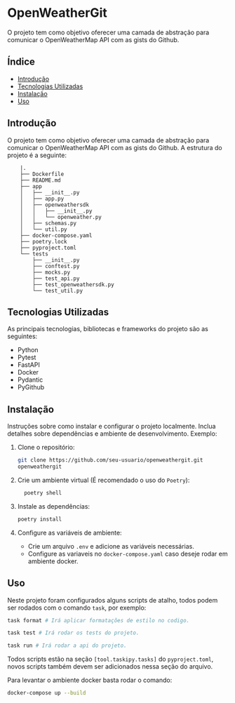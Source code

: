 # OpenWeatherGit

O projeto tem como objetivo oferecer uma camada de abstração para comunicar o 
OpenWeatherMap API com as gists do Github.

## Índice

- [Introdução](#introdução)
- [Tecnologias Utilizadas](#tecnologias-utilizadas)
- [Instalação](#instalação)
- [Uso](#uso)

## Introdução

O projeto tem como objetivo oferecer uma camada de abstração para comunicar o 
OpenWeatherMap API com as gists do Github. A estrutura do projeto é a seguinte:
    
        |.
        ├── Dockerfile
        ├── README.md
        ├── app
        │   ├── __init__.py
        │   ├── app.py
        │   ├── openweathersdk
        │   │   ├── __init__.py
        │   │   └── openweather.py
        │   ├── schemas.py
        │   └── util.py
        ├── docker-compose.yaml
        ├── poetry.lock
        ├── pyproject.toml
        └── tests
            ├── __init__.py
            ├── conftest.py
            ├── mocks.py
            ├── test_api.py
            ├── test_openweathersdk.py
            └── test_util.py

## Tecnologias Utilizadas

As principais tecnologias, bibliotecas e frameworks do projeto são as seguintes:

- Python
- Pytest
- FastAPI
- Docker
- Pydantic
- PyGithub

## Instalação

Instruções sobre como instalar e configurar o projeto localmente. Inclua detalhes sobre dependências e ambiente de desenvolvimento. Exemplo:

1. Clone o repositório:
    ```bash
    git clone https://github.com/seu-usuario/openweathergit.git
    openweathergit
    ```

2. Crie um ambiente virtual (É recomendado o uso do `Poetry`):
    ```bash
      poetry shell
    ```

3. Instale as dependências:
    ```bash
    poetry install
    ```

4. Configure as variáveis de ambiente:
    - Crie um arquivo `.env` e adicione as variáveis necessárias.
    - Configure as variaveis no `docker-compose.yaml` caso deseje rodar em
    ambiente docker.

## Uso

Neste projeto foram configurados alguns scripts de atalho, todos podem ser
rodados com o comando `task`, por exemplo:

```bash
task format # Irá aplicar formatações de estilo no codigo.
```

```bash
task test # Irá rodar os tests do projeto.
```

```bash
task run # Irá rodar a api do projeto.
```

Todos scripts estão na seção `[tool.taskipy.tasks]` do `pyproject.toml`, novos
scripts também devem ser adicionados nessa seção do arquivo.

Para levantar o ambiente docker basta rodar o comando:

```bash
docker-compose up --build
```